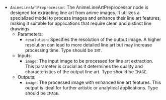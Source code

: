 - `AnimeLineArtPreprocessor`: The AnimeLineArtPreprocessor node is designed for extracting line art from anime images. It utilizes a specialized model to process images and enhance their line art features, making it suitable for applications that require clean and distinct line drawings.
    - Parameters:
        - `resolution`: Specifies the resolution of the output image. A higher resolution can lead to more detailed line art but may increase processing time. Type should be `INT`.
    - Inputs:
        - `image`: The input image to be processed for line art extraction. This parameter is crucial as it determines the quality and characteristics of the output line art. Type should be `IMAGE`.
    - Outputs:
        - `image`: The processed image with enhanced line art features. This output is ideal for further artistic or analytical applications. Type should be `IMAGE`.
